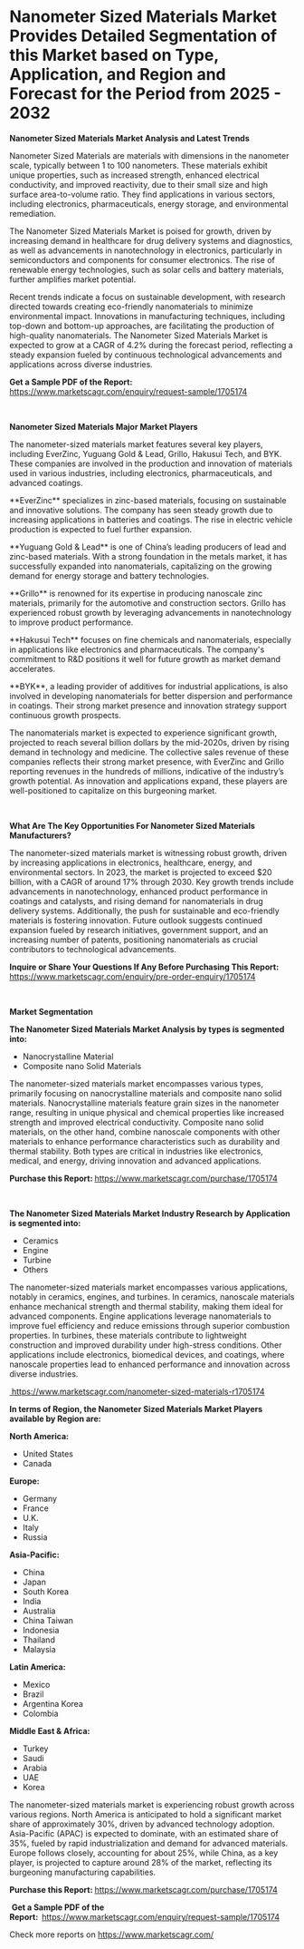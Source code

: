 <p><h1>Nanometer Sized Materials Market Provides Detailed Segmentation of this Market based on Type, Application, and Region and Forecast for the Period from 2025 - 2032</h1></p><p><strong>Nanometer Sized Materials Market Analysis and Latest Trends</strong></p>
<p><p>Nanometer Sized Materials are materials with dimensions in the nanometer scale, typically between 1 to 100 nanometers. These materials exhibit unique properties, such as increased strength, enhanced electrical conductivity, and improved reactivity, due to their small size and high surface area-to-volume ratio. They find applications in various sectors, including electronics, pharmaceuticals, energy storage, and environmental remediation.</p><p>The Nanometer Sized Materials Market is poised for growth, driven by increasing demand in healthcare for drug delivery systems and diagnostics, as well as advancements in nanotechnology in electronics, particularly in semiconductors and components for consumer electronics. The rise of renewable energy technologies, such as solar cells and battery materials, further amplifies market potential.</p><p>Recent trends indicate a focus on sustainable development, with research directed towards creating eco-friendly nanomaterials to minimize environmental impact. Innovations in manufacturing techniques, including top-down and bottom-up approaches, are facilitating the production of high-quality nanomaterials. The Nanometer Sized Materials Market is expected to grow at a CAGR of 4.2% during the forecast period, reflecting a steady expansion fueled by continuous technological advancements and applications across diverse industries.</p></p>
<p><strong>Get a Sample PDF of the Report:&nbsp;</strong> <a href="https://www.marketscagr.com/enquiry/request-sample/1705174?utm_campaign=1998&utm_medium=2&utm_source=Github&utm_content=ia&utm_term=09012025&utm_id=nanometer-sized-materials">https://www.marketscagr.com/enquiry/request-sample/1705174</a></p>
<p>&nbsp;</p>
<p><strong>Nanometer Sized Materials Major Market Players</strong></p>
<p><p>The nanometer-sized materials market features several key players, including EverZinc, Yuguang Gold & Lead, Grillo, Hakusui Tech, and BYK. These companies are involved in the production and innovation of materials used in various industries, including electronics, pharmaceuticals, and advanced coatings.</p><p>**EverZinc** specializes in zinc-based materials, focusing on sustainable and innovative solutions. The company has seen steady growth due to increasing applications in batteries and coatings. The rise in electric vehicle production is expected to fuel further expansion.</p><p>**Yuguang Gold & Lead** is one of China’s leading producers of lead and zinc-based materials. With a strong foundation in the metals market, it has successfully expanded into nanomaterials, capitalizing on the growing demand for energy storage and battery technologies.</p><p>**Grillo** is renowned for its expertise in producing nanoscale zinc materials, primarily for the automotive and construction sectors. Grillo has experienced robust growth by leveraging advancements in nanotechnology to improve product performance.</p><p>**Hakusui Tech** focuses on fine chemicals and nanomaterials, especially in applications like electronics and pharmaceuticals. The company's commitment to R&D positions it well for future growth as market demand accelerates.</p><p>**BYK**, a leading provider of additives for industrial applications, is also involved in developing nanomaterials for better dispersion and performance in coatings. Their strong market presence and innovation strategy support continuous growth prospects.</p><p>The nanomaterials market is expected to experience significant growth, projected to reach several billion dollars by the mid-2020s, driven by rising demand in technology and medicine. The collective sales revenue of these companies reflects their strong market presence, with EverZinc and Grillo reporting revenues in the hundreds of millions, indicative of the industry’s growth potential. As innovation and applications expand, these players are well-positioned to capitalize on this burgeoning market.</p></p>
<p>&nbsp;</p>
<p><strong>What Are The Key Opportunities For Nanometer Sized Materials Manufacturers?</strong></p>
<p><p>The nanometer-sized materials market is witnessing robust growth, driven by increasing applications in electronics, healthcare, energy, and environmental sectors. In 2023, the market is projected to exceed $20 billion, with a CAGR of around 17% through 2030. Key growth trends include advancements in nanotechnology, enhanced product performance in coatings and catalysts, and rising demand for nanomaterials in drug delivery systems. Additionally, the push for sustainable and eco-friendly materials is fostering innovation. Future outlook suggests continued expansion fueled by research initiatives, government support, and an increasing number of patents, positioning nanomaterials as crucial contributors to technological advancements.</p></p>
<p><strong>Inquire or Share Your Questions If Any Before Purchasing This Report:</strong> <a href="https://www.marketscagr.com/enquiry/pre-order-enquiry/1705174?utm_campaign=1998&utm_medium=2&utm_source=Github&utm_content=ia&utm_term=09012025&utm_id=nanometer-sized-materials">https://www.marketscagr.com/enquiry/pre-order-enquiry/1705174</a></p>
<p>&nbsp;</p>
<p><strong>Market Segmentation</strong></p>
<p><strong>The Nanometer Sized Materials Market Analysis by types is segmented into:</strong></p>
<p><ul><li>Nanocrystalline Material</li><li>Composite nano Solid Materials</li></ul></p>
<p><p>The nanometer-sized materials market encompasses various types, primarily focusing on nanocrystalline materials and composite nano solid materials. Nanocrystalline materials feature grain sizes in the nanometer range, resulting in unique physical and chemical properties like increased strength and improved electrical conductivity. Composite nano solid materials, on the other hand, combine nanoscale components with other materials to enhance performance characteristics such as durability and thermal stability. Both types are critical in industries like electronics, medical, and energy, driving innovation and advanced applications.</p></p>
<p><strong>Purchase this Report:&nbsp;</strong><a href="https://www.marketscagr.com/purchase/1705174?utm_campaign=1998&utm_medium=2&utm_source=Github&utm_content=ia&utm_term=09012025&utm_id=nanometer-sized-materials">https://www.marketscagr.com/purchase/1705174</a></p>
<p>&nbsp;</p>
<p><strong>The Nanometer Sized Materials Market Industry Research by Application is segmented into:</strong></p>
<p><ul><li>Ceramics</li><li>Engine</li><li>Turbine</li><li>Others</li></ul></p>
<p><p>The nanometer-sized materials market encompasses various applications, notably in ceramics, engines, and turbines. In ceramics, nanoscale materials enhance mechanical strength and thermal stability, making them ideal for advanced components. Engine applications leverage nanomaterials to improve fuel efficiency and reduce emissions through superior combustion properties. In turbines, these materials contribute to lightweight construction and improved durability under high-stress conditions. Other applications include electronics, biomedical devices, and coatings, where nanoscale properties lead to enhanced performance and innovation across diverse industries.</p></p>
<p><a href="https://www.marketscagr.com/nanometer-sized-materials-r1705174?utm_campaign=1998&utm_medium=2&utm_source=Github&utm_content=ia&utm_term=09012025&utm_id=nanometer-sized-materials">&nbsp;https://www.marketscagr.com/nanometer-sized-materials-r1705174</a></p>
<p><strong>In terms of Region, the Nanometer Sized Materials Market Players available by Region are:</strong></p>
<p>
    <p> <strong> North America: </strong>
        <ul>
            <li>United States</li>
            <li>Canada</li>
        </ul>
        </p> 
    <p> <strong> Europe: </strong>
        <ul>
            <li>Germany</li>
            <li>France</li>
            <li>U.K.</li>
            <li>Italy</li>
            <li>Russia</li>
        </ul>
        </p> 
    <p> <strong> Asia-Pacific: </strong>
        <ul>
            <li>China</li>
            <li>Japan</li>
            <li>South Korea</li>
            <li>India</li>
            <li>Australia</li>
            <li>China Taiwan</li>
            <li>Indonesia</li>
            <li>Thailand</li>
            <li>Malaysia</li>
        </ul>
        </p> 
    <p> <strong> Latin America: </strong>
        <ul>
            <li>Mexico</li>
            <li>Brazil</li>
            <li>Argentina Korea</li>
            <li>Colombia</li>
        </ul>
        </p> 
    <p> <strong> Middle East & Africa: </strong>
        <ul>
            <li>Turkey</li>
            <li>Saudi</li>
            <li>Arabia</li>
            <li>UAE</li>
            <li>Korea</li>
        </ul>
    </p>
    </p>
<p><p>The nanometer-sized materials market is experiencing robust growth across various regions. North America is anticipated to hold a significant market share of approximately 30%, driven by advanced technology adoption. Asia-Pacific (APAC) is expected to dominate, with an estimated share of 35%, fueled by rapid industrialization and demand for advanced materials. Europe follows closely, accounting for about 25%, while China, as a key player, is projected to capture around 28% of the market, reflecting its burgeoning manufacturing capabilities.</p></p>
<p><strong>Purchase this Report: </strong><a href="https://www.marketscagr.com/purchase/1705174?utm_campaign=1998&utm_medium=2&utm_source=Github&utm_content=ia&utm_term=09012025&utm_id=nanometer-sized-materials">https://www.marketscagr.com/purchase/1705174</a></p>
<p>&nbsp;<strong>Get a Sample PDF of the Report:&nbsp;&nbsp;</strong><a href="https://www.marketscagr.com/enquiry/request-sample/1705174?utm_campaign=1998&utm_medium=2&utm_source=Github&utm_content=ia&utm_term=09012025&utm_id=nanometer-sized-materials">https://www.marketscagr.com/enquiry/request-sample/1705174</a></p>
<p><strong></strong></p>
<p>Check more reports on <a href="https://www.marketscagr.com/?utm_campaign=1998&utm_medium=2&utm_source=Github&utm_content=ia&utm_term=09012025&utm_id=nanometer-sized-materials">https://www.marketscagr.com/</a></p>